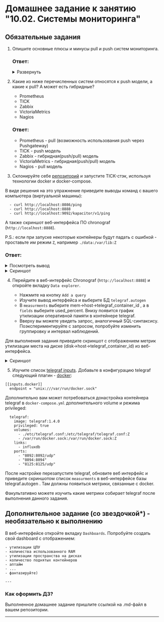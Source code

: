 # Домашнее задание к занятию "10.02. Системы мониторинга"

## Обязательные задания

1. Опишите основные плюсы и минусы pull и push систем мониторинга.

    ### Ответ:
    <details>
      <summary style="font-size:14px">Развернуть</summary>
  
        #### PULL
        Плюсы:
        - Идентификация обьекта/легкость контроля поднинности данных (сервер опрашивает обьекты по созданному списку)
        - Более легкая возможность интеграции TLS для защиты трафика
        - Возможность запросить данные по собствнной инициативе вне каких либо графиков.

        Минусы:
        - Необходимо обеспечить безопасность открытого порта приложения уязвимого для DDoS-атак и утечки данных.
        
        #### PUSH
        Плюсы:
        - Возможность использования протокола UDP при отсутсвии необходимости гарантированной доставки данных
        - Возможность нстройки несколько адресатов доставки метрик
        - Возможность гибкой настройки периодичности/агрегации данных
        Минусы:
        - Сложность поиска причины почему объект не передает метрики
        - Вероятность ситуации когда два сервера будут метрики с одними идентификационными данными
      </details>
      

2. Какие из ниже перечисленных систем относятся к push модели, а какие к pull? А может есть гибридные?

    - Prometheus 
    - TICK
    - Zabbix
    - VictoriaMetrics
    - Nagios

    ### Ответ:
    - Prometheus - pull (возможность использования push через Pushgateway)
    - TICK - push модель
    - Zabbix - гибридная(push/pull) модель
    - VictoriaMetrics - гибридная(push/pull) модель
    - Nagios - pull модель

3. Склонируйте себе [репозиторий](https://github.com/influxdata/sandbox/tree/master) и запустите TICK-стэк, 
используя технологии docker и docker-compose.

  В виде решения на это упражнение приведите выводы команд с вашего компьютера (виртуальной машины):

      - curl http://localhost:8086/ping
      - curl http://localhost:8888
      - curl http://localhost:9092/kapacitor/v1/ping

  А также скриншот веб-интерфейса ПО chronograf (`http://localhost:8888`). 

  P.S.: если при запуске некоторые контейнеры будут падать с ошибкой - проставьте им режим `Z`, например
  `./data:/var/lib:Z`

### Ответ:

<details>
  <summary style="font-size:14px">Посмотреть вывод</summary>
  
  ```bash
    [vagrant@tick1 sandbox]$ curl http://localhost:8086/ping -v
    * About to connect() to localhost port 8086 (#0)
    *   Trying ::1...
    * Connected to localhost (::1) port 8086 (#0)
    > GET /ping HTTP/1.1
    > User-Agent: curl/7.29.0
    > Host: localhost:8086
    > Accept: */*
    > 
    < HTTP/1.1 204 No Content
    < Content-Type: application/json
    < Request-Id: ff7a0df5-08f2-11ed-8156-0242ac120002
    < X-Influxdb-Build: OSS
    < X-Influxdb-Version: 1.8.10
    < X-Request-Id: ff7a0df5-08f2-11ed-8156-0242ac120002
    < Date: Thu, 21 Jul 2022 12:45:27 GMT
    < 
    * Connection #0 to host localhost left intact

    [vagrant@tick1 sandbox]$ curl http://localhost:8888 -v
    * About to connect() to localhost port 8888 (#0)
    *   Trying ::1...
    * Connected to localhost (::1) port 8888 (#0)
    > GET / HTTP/1.1
    > User-Agent: curl/7.29.0
    > Host: localhost:8888
    > Accept: */*
    > 
    < HTTP/1.1 200 OK
    < Accept-Ranges: bytes
    < Cache-Control: public, max-age=3600
    < Content-Length: 336
    < Content-Security-Policy: script-src 'self'; object-src 'self'
    < Content-Type: text/html; charset=utf-8
    < Etag: "3362220244"
    < Last-Modified: Tue, 22 Mar 2022 20:02:44 GMT
    < Vary: Accept-Encoding
    < X-Chronograf-Version: 1.9.4
    < X-Content-Type-Options: nosniff
    < X-Frame-Options: SAMEORIGIN
    < X-Xss-Protection: 1; mode=block
    < Date: Thu, 21 Jul 2022 12:47:33 GMT
    < 
    * Connection #0 to host localhost left intact
    <!DOCTYPE html><html><head><meta http-equiv="Content-type" content="text/html; charset=utf-8"><title>Chronograf</title><link rel="icon shortcut" href="/favicon.fa749080.ico"><link rel="stylesheet" href="/src.9cea3e4e.css"></head><body> <div id="react-root" data-basepath=""></div> <script src="/src.a969287c.js"></script> </body></html>

    [vagrant@tick1 sandbox]$ curl http://localhost:9092/kapacitor/v1/ping -v
    * About to connect() to localhost port 9092 (#0)
    *   Trying ::1...
    * Connected to localhost (::1) port 9092 (#0)
    > GET /kapacitor/v1/ping HTTP/1.1
    > User-Agent: curl/7.29.0
    > Host: localhost:9092
    > Accept: */*
    > 
    < HTTP/1.1 204 No Content
    < Content-Type: application/json; charset=utf-8
    < Request-Id: 661e86af-08f3-11ed-8187-000000000000
    < X-Kapacitor-Version: 1.6.4
    < Date: Thu, 21 Jul 2022 12:48:20 GMT
    < 
    * Connection #0 to host localhost left intact
  ```
</details>

<details>
  <summary style="font-size:14px">Скриншот</summary>
  
  ![изображение](https://user-images.githubusercontent.com/93001155/180388324-f8a75938-9e91-444a-8393-4639c6887f9a.png)
</details>


4. Перейдите в веб-интерфейс Chronograf (`http://localhost:8888`) и откройте вкладку `Data explorer`.

    - Нажмите на кнопку `Add a query`
    - Изучите вывод интерфейса и выберите БД `telegraf.autogen`
    - В `measurments` выберите mem->host->telegraf_container_id , а в `fields` выберите used_percent. 
    Внизу появится график утилизации оперативной памяти в контейнере telegraf.
    - Вверху вы можете увидеть запрос, аналогичный SQL-синтаксису. 
    Поэкспериментируйте с запросом, попробуйте изменить группировку и интервал наблюдений.

Для выполнения задания приведите скриншот с отображением метрик утилизации места на диске 
(disk->host->telegraf_container_id) из веб-интерфейса.


<details>
    <summary style="font-size:14px">Скриншот</summary>
  
    ![изображение](https://user-images.githubusercontent.com/93001155/180410155-71fa03db-8226-4e7d-ba13-95938258be50.png)
</details>

5. Изучите список [telegraf inputs](https://github.com/influxdata/telegraf/tree/master/plugins/inputs). 
Добавьте в конфигурацию telegraf следующий плагин - [docker](https://github.com/influxdata/telegraf/tree/master/plugins/inputs/docker):
```
[[inputs.docker]]
  endpoint = "unix:///var/run/docker.sock"
```

Дополнительно вам может потребоваться донастройка контейнера telegraf в `docker-compose.yml` дополнительного volume и 
режима privileged:
```
  telegraf:
    image: telegraf:1.4.0
    privileged: true
    volumes:
      - ./etc/telegraf.conf:/etc/telegraf/telegraf.conf:Z
      - /var/run/docker.sock:/var/run/docker.sock:Z
    links:
      - influxdb
    ports:
      - "8092:8092/udp"
      - "8094:8094"
      - "8125:8125/udp"
```

После настройке перезапустите telegraf, обновите веб интерфейс и приведите скриншотом список `measurments` в 
веб-интерфейсе базы telegraf.autogen . Там должны появиться метрики, связанные с docker.

Факультативно можете изучить какие метрики собирает telegraf после выполнения данного задания.

## Дополнительное задание (со звездочкой*) - необязательно к выполнению

В веб-интерфейсе откройте вкладку `Dashboards`. Попробуйте создать свой dashboard с отображением:

    - утилизации ЦПУ
    - количества использованного RAM
    - утилизации пространства на дисках
    - количество поднятых контейнеров
    - аптайм
    - ...
    - фантазируйте)
    
    ---

### Как оформить ДЗ?

Выполненное домашнее задание пришлите ссылкой на .md-файл в вашем репозитории.

---

